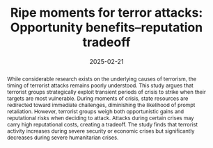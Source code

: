 ---
title: "Ripe moments for terror attacks: Opportunity benefits–reputation tradeoff"
date: 2025-02-21
authors: 
  - name: "Seden Akcinaroglu"
    url: "/"
  - name: "Yusuf Evirgen"
    url: "/"
publication: "Conflict Management and Peace Science"
publication_types: ["journal-article"]
doi: "10.1177/07388942251317110"
abstract: "While considerable research exists on the underlying causes of terrorism, the timing of terrorist attacks remains poorly understood. This study argues that terrorist groups strategically exploit transient periods of crisis to strike when their targets are most vulnerable. During moments of crisis, state resources are redirected toward immediate challenges, diminishing the likelihood of prompt retaliation. However, terrorist groups weigh both opportunistic gains and reputational risks when deciding to attack. Attacks during certain crises may carry high reputational costs, creating a tradeoff. The study finds that terrorist activity increases during severe security or economic crises but significantly decreases during severe humanitarian crises."
featured: true
tags: ["financial-crisis", "humanitarian-crisis", "opportunity–reputation-tradeoff", "terrorist-attacks", "security-crisis"]
links:
  - name: "Publisher Version"
    url: "https://doi.org/10.1177/07388942251317110"
  - name: "Preprint (PDF)"
    url: "research/articles/policy-implications/preprint.pdf"
  - name: "Supplementary Materials"
    url: "research/articles/policy-implications/supplement.pdf"
--- 